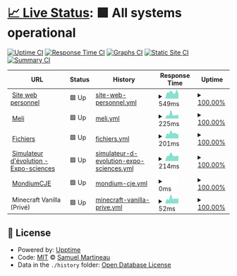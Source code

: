 # [📈 Live Status](https://état.smartineau.me): <!--live status--> **🟩 All systems operational**

[![Uptime CI](https://github.com/Samuel-Martineau/Smartineau.me-Status/workflows/Uptime%20CI/badge.svg)](https://github.com/Samuel-Martineau/Smartineau.me-Status/actions?query=workflow%3A%22Uptime+CI%22)
[![Response Time CI](https://github.com/Samuel-Martineau/Smartineau.me-Status/workflows/Response%20Time%20CI/badge.svg)](https://github.com/Samuel-Martineau/Smartineau.me-Status/actions?query=workflow%3A%22Response+Time+CI%22)
[![Graphs CI](https://github.com/Samuel-Martineau/Smartineau.me-Status/workflows/Graphs%20CI/badge.svg)](https://github.com/Samuel-Martineau/Smartineau.me-Status/actions?query=workflow%3A%22Graphs+CI%22)
[![Static Site CI](https://github.com/Samuel-Martineau/Smartineau.me-Status/workflows/Static%20Site%20CI/badge.svg)](https://github.com/Samuel-Martineau/Smartineau.me-Status/actions?query=workflow%3A%22Static+Site+CI%22)
[![Summary CI](https://github.com/Samuel-Martineau/Smartineau.me-Status/workflows/Summary%20CI/badge.svg)](https://github.com/Samuel-Martineau/Smartineau.me-Status/actions?query=workflow%3A%22Summary+CI%22)

<!--start: status pages-->
<!-- This summary is generated by Upptime (https://github.com/upptime/upptime) -->
<!-- Do not edit this manually, your changes will be overwritten -->
<!-- prettier-ignore -->
| URL | Status | History | Response Time | Uptime |
| --- | ------ | ------- | ------------- | ------ |
| <img alt="" src="https://smartineau.me/favicon.png" height="13"> [Site web personnel](https://smartineau.me) | 🟩 Up | [site-web-personnel.yml](https://github.com/Samuel-Martineau/Smartineau.me-Status/commits/HEAD/history/site-web-personnel.yml) | <details><summary><img alt="Response time graph" src="./graphs/site-web-personnel/response-time-week.png" height="20"> 549ms</summary><br><a href="https://status.smartineau.me/history/site-web-personnel"><img alt="Response time 748" src="https://img.shields.io/endpoint?url=https%3A%2F%2Fraw.githubusercontent.com%2FSamuel-Martineau%2FSmartineau.me-Status%2FHEAD%2Fapi%2Fsite-web-personnel%2Fresponse-time.json"></a><br><a href="https://status.smartineau.me/history/site-web-personnel"><img alt="24-hour response time 414" src="https://img.shields.io/endpoint?url=https%3A%2F%2Fraw.githubusercontent.com%2FSamuel-Martineau%2FSmartineau.me-Status%2FHEAD%2Fapi%2Fsite-web-personnel%2Fresponse-time-day.json"></a><br><a href="https://status.smartineau.me/history/site-web-personnel"><img alt="7-day response time 549" src="https://img.shields.io/endpoint?url=https%3A%2F%2Fraw.githubusercontent.com%2FSamuel-Martineau%2FSmartineau.me-Status%2FHEAD%2Fapi%2Fsite-web-personnel%2Fresponse-time-week.json"></a><br><a href="https://status.smartineau.me/history/site-web-personnel"><img alt="30-day response time 584" src="https://img.shields.io/endpoint?url=https%3A%2F%2Fraw.githubusercontent.com%2FSamuel-Martineau%2FSmartineau.me-Status%2FHEAD%2Fapi%2Fsite-web-personnel%2Fresponse-time-month.json"></a><br><a href="https://status.smartineau.me/history/site-web-personnel"><img alt="1-year response time 748" src="https://img.shields.io/endpoint?url=https%3A%2F%2Fraw.githubusercontent.com%2FSamuel-Martineau%2FSmartineau.me-Status%2FHEAD%2Fapi%2Fsite-web-personnel%2Fresponse-time-year.json"></a></details> | <details><summary><a href="https://status.smartineau.me/history/site-web-personnel">100.00%</a></summary><a href="https://status.smartineau.me/history/site-web-personnel"><img alt="All-time uptime 98.19%" src="https://img.shields.io/endpoint?url=https%3A%2F%2Fraw.githubusercontent.com%2FSamuel-Martineau%2FSmartineau.me-Status%2FHEAD%2Fapi%2Fsite-web-personnel%2Fuptime.json"></a><br><a href="https://status.smartineau.me/history/site-web-personnel"><img alt="24-hour uptime 100.00%" src="https://img.shields.io/endpoint?url=https%3A%2F%2Fraw.githubusercontent.com%2FSamuel-Martineau%2FSmartineau.me-Status%2FHEAD%2Fapi%2Fsite-web-personnel%2Fuptime-day.json"></a><br><a href="https://status.smartineau.me/history/site-web-personnel"><img alt="7-day uptime 100.00%" src="https://img.shields.io/endpoint?url=https%3A%2F%2Fraw.githubusercontent.com%2FSamuel-Martineau%2FSmartineau.me-Status%2FHEAD%2Fapi%2Fsite-web-personnel%2Fuptime-week.json"></a><br><a href="https://status.smartineau.me/history/site-web-personnel"><img alt="30-day uptime 99.92%" src="https://img.shields.io/endpoint?url=https%3A%2F%2Fraw.githubusercontent.com%2FSamuel-Martineau%2FSmartineau.me-Status%2FHEAD%2Fapi%2Fsite-web-personnel%2Fuptime-month.json"></a><br><a href="https://status.smartineau.me/history/site-web-personnel"><img alt="1-year uptime 98.19%" src="https://img.shields.io/endpoint?url=https%3A%2F%2Fraw.githubusercontent.com%2FSamuel-Martineau%2FSmartineau.me-Status%2FHEAD%2Fapi%2Fsite-web-personnel%2Fuptime-year.json"></a></details>
| <img alt="" src="https://favicons.githubusercontent.com/meli.smartineau.me" height="13"> [Meli](https://meli.smartineau.me) | 🟩 Up | [meli.yml](https://github.com/Samuel-Martineau/Smartineau.me-Status/commits/HEAD/history/meli.yml) | <details><summary><img alt="Response time graph" src="./graphs/meli/response-time-week.png" height="20"> 225ms</summary><br><a href="https://status.smartineau.me/history/meli"><img alt="Response time 239" src="https://img.shields.io/endpoint?url=https%3A%2F%2Fraw.githubusercontent.com%2FSamuel-Martineau%2FSmartineau.me-Status%2FHEAD%2Fapi%2Fmeli%2Fresponse-time.json"></a><br><a href="https://status.smartineau.me/history/meli"><img alt="24-hour response time 178" src="https://img.shields.io/endpoint?url=https%3A%2F%2Fraw.githubusercontent.com%2FSamuel-Martineau%2FSmartineau.me-Status%2FHEAD%2Fapi%2Fmeli%2Fresponse-time-day.json"></a><br><a href="https://status.smartineau.me/history/meli"><img alt="7-day response time 225" src="https://img.shields.io/endpoint?url=https%3A%2F%2Fraw.githubusercontent.com%2FSamuel-Martineau%2FSmartineau.me-Status%2FHEAD%2Fapi%2Fmeli%2Fresponse-time-week.json"></a><br><a href="https://status.smartineau.me/history/meli"><img alt="30-day response time 228" src="https://img.shields.io/endpoint?url=https%3A%2F%2Fraw.githubusercontent.com%2FSamuel-Martineau%2FSmartineau.me-Status%2FHEAD%2Fapi%2Fmeli%2Fresponse-time-month.json"></a><br><a href="https://status.smartineau.me/history/meli"><img alt="1-year response time 239" src="https://img.shields.io/endpoint?url=https%3A%2F%2Fraw.githubusercontent.com%2FSamuel-Martineau%2FSmartineau.me-Status%2FHEAD%2Fapi%2Fmeli%2Fresponse-time-year.json"></a></details> | <details><summary><a href="https://status.smartineau.me/history/meli">100.00%</a></summary><a href="https://status.smartineau.me/history/meli"><img alt="All-time uptime 98.20%" src="https://img.shields.io/endpoint?url=https%3A%2F%2Fraw.githubusercontent.com%2FSamuel-Martineau%2FSmartineau.me-Status%2FHEAD%2Fapi%2Fmeli%2Fuptime.json"></a><br><a href="https://status.smartineau.me/history/meli"><img alt="24-hour uptime 100.00%" src="https://img.shields.io/endpoint?url=https%3A%2F%2Fraw.githubusercontent.com%2FSamuel-Martineau%2FSmartineau.me-Status%2FHEAD%2Fapi%2Fmeli%2Fuptime-day.json"></a><br><a href="https://status.smartineau.me/history/meli"><img alt="7-day uptime 100.00%" src="https://img.shields.io/endpoint?url=https%3A%2F%2Fraw.githubusercontent.com%2FSamuel-Martineau%2FSmartineau.me-Status%2FHEAD%2Fapi%2Fmeli%2Fuptime-week.json"></a><br><a href="https://status.smartineau.me/history/meli"><img alt="30-day uptime 99.92%" src="https://img.shields.io/endpoint?url=https%3A%2F%2Fraw.githubusercontent.com%2FSamuel-Martineau%2FSmartineau.me-Status%2FHEAD%2Fapi%2Fmeli%2Fuptime-month.json"></a><br><a href="https://status.smartineau.me/history/meli"><img alt="1-year uptime 98.20%" src="https://img.shields.io/endpoint?url=https%3A%2F%2Fraw.githubusercontent.com%2FSamuel-Martineau%2FSmartineau.me-Status%2FHEAD%2Fapi%2Fmeli%2Fuptime-year.json"></a></details>
| <img alt="" src="https://favicons.githubusercontent.com/fichiers.smartineau.me" height="13"> [Fichiers](https://fichiers.smartineau.me) | 🟩 Up | [fichiers.yml](https://github.com/Samuel-Martineau/Smartineau.me-Status/commits/HEAD/history/fichiers.yml) | <details><summary><img alt="Response time graph" src="./graphs/fichiers/response-time-week.png" height="20"> 201ms</summary><br><a href="https://status.smartineau.me/history/fichiers"><img alt="Response time 230" src="https://img.shields.io/endpoint?url=https%3A%2F%2Fraw.githubusercontent.com%2FSamuel-Martineau%2FSmartineau.me-Status%2FHEAD%2Fapi%2Ffichiers%2Fresponse-time.json"></a><br><a href="https://status.smartineau.me/history/fichiers"><img alt="24-hour response time 173" src="https://img.shields.io/endpoint?url=https%3A%2F%2Fraw.githubusercontent.com%2FSamuel-Martineau%2FSmartineau.me-Status%2FHEAD%2Fapi%2Ffichiers%2Fresponse-time-day.json"></a><br><a href="https://status.smartineau.me/history/fichiers"><img alt="7-day response time 201" src="https://img.shields.io/endpoint?url=https%3A%2F%2Fraw.githubusercontent.com%2FSamuel-Martineau%2FSmartineau.me-Status%2FHEAD%2Fapi%2Ffichiers%2Fresponse-time-week.json"></a><br><a href="https://status.smartineau.me/history/fichiers"><img alt="30-day response time 218" src="https://img.shields.io/endpoint?url=https%3A%2F%2Fraw.githubusercontent.com%2FSamuel-Martineau%2FSmartineau.me-Status%2FHEAD%2Fapi%2Ffichiers%2Fresponse-time-month.json"></a><br><a href="https://status.smartineau.me/history/fichiers"><img alt="1-year response time 230" src="https://img.shields.io/endpoint?url=https%3A%2F%2Fraw.githubusercontent.com%2FSamuel-Martineau%2FSmartineau.me-Status%2FHEAD%2Fapi%2Ffichiers%2Fresponse-time-year.json"></a></details> | <details><summary><a href="https://status.smartineau.me/history/fichiers">100.00%</a></summary><a href="https://status.smartineau.me/history/fichiers"><img alt="All-time uptime 99.95%" src="https://img.shields.io/endpoint?url=https%3A%2F%2Fraw.githubusercontent.com%2FSamuel-Martineau%2FSmartineau.me-Status%2FHEAD%2Fapi%2Ffichiers%2Fuptime.json"></a><br><a href="https://status.smartineau.me/history/fichiers"><img alt="24-hour uptime 100.00%" src="https://img.shields.io/endpoint?url=https%3A%2F%2Fraw.githubusercontent.com%2FSamuel-Martineau%2FSmartineau.me-Status%2FHEAD%2Fapi%2Ffichiers%2Fuptime-day.json"></a><br><a href="https://status.smartineau.me/history/fichiers"><img alt="7-day uptime 100.00%" src="https://img.shields.io/endpoint?url=https%3A%2F%2Fraw.githubusercontent.com%2FSamuel-Martineau%2FSmartineau.me-Status%2FHEAD%2Fapi%2Ffichiers%2Fuptime-week.json"></a><br><a href="https://status.smartineau.me/history/fichiers"><img alt="30-day uptime 99.92%" src="https://img.shields.io/endpoint?url=https%3A%2F%2Fraw.githubusercontent.com%2FSamuel-Martineau%2FSmartineau.me-Status%2FHEAD%2Fapi%2Ffichiers%2Fuptime-month.json"></a><br><a href="https://status.smartineau.me/history/fichiers"><img alt="1-year uptime 99.95%" src="https://img.shields.io/endpoint?url=https%3A%2F%2Fraw.githubusercontent.com%2FSamuel-Martineau%2FSmartineau.me-Status%2FHEAD%2Fapi%2Ffichiers%2Fuptime-year.json"></a></details>
| <img alt="" src="https://favicons.githubusercontent.com/simulateur-evolution.expo-sciences.smartineau.me" height="13"> [Simulateur d'évolution - Expo-sciences](https://simulateur-evolution.expo-sciences.smartineau.me/) | 🟩 Up | [simulateur-d-evolution-expo-sciences.yml](https://github.com/Samuel-Martineau/Smartineau.me-Status/commits/HEAD/history/simulateur-d-evolution-expo-sciences.yml) | <details><summary><img alt="Response time graph" src="./graphs/simulateur-d-evolution-expo-sciences/response-time-week.png" height="20"> 214ms</summary><br><a href="https://status.smartineau.me/history/simulateur-d-evolution-expo-sciences"><img alt="Response time 236" src="https://img.shields.io/endpoint?url=https%3A%2F%2Fraw.githubusercontent.com%2FSamuel-Martineau%2FSmartineau.me-Status%2FHEAD%2Fapi%2Fsimulateur-d-evolution-expo-sciences%2Fresponse-time.json"></a><br><a href="https://status.smartineau.me/history/simulateur-d-evolution-expo-sciences"><img alt="24-hour response time 158" src="https://img.shields.io/endpoint?url=https%3A%2F%2Fraw.githubusercontent.com%2FSamuel-Martineau%2FSmartineau.me-Status%2FHEAD%2Fapi%2Fsimulateur-d-evolution-expo-sciences%2Fresponse-time-day.json"></a><br><a href="https://status.smartineau.me/history/simulateur-d-evolution-expo-sciences"><img alt="7-day response time 214" src="https://img.shields.io/endpoint?url=https%3A%2F%2Fraw.githubusercontent.com%2FSamuel-Martineau%2FSmartineau.me-Status%2FHEAD%2Fapi%2Fsimulateur-d-evolution-expo-sciences%2Fresponse-time-week.json"></a><br><a href="https://status.smartineau.me/history/simulateur-d-evolution-expo-sciences"><img alt="30-day response time 227" src="https://img.shields.io/endpoint?url=https%3A%2F%2Fraw.githubusercontent.com%2FSamuel-Martineau%2FSmartineau.me-Status%2FHEAD%2Fapi%2Fsimulateur-d-evolution-expo-sciences%2Fresponse-time-month.json"></a><br><a href="https://status.smartineau.me/history/simulateur-d-evolution-expo-sciences"><img alt="1-year response time 236" src="https://img.shields.io/endpoint?url=https%3A%2F%2Fraw.githubusercontent.com%2FSamuel-Martineau%2FSmartineau.me-Status%2FHEAD%2Fapi%2Fsimulateur-d-evolution-expo-sciences%2Fresponse-time-year.json"></a></details> | <details><summary><a href="https://status.smartineau.me/history/simulateur-d-evolution-expo-sciences">100.00%</a></summary><a href="https://status.smartineau.me/history/simulateur-d-evolution-expo-sciences"><img alt="All-time uptime 99.93%" src="https://img.shields.io/endpoint?url=https%3A%2F%2Fraw.githubusercontent.com%2FSamuel-Martineau%2FSmartineau.me-Status%2FHEAD%2Fapi%2Fsimulateur-d-evolution-expo-sciences%2Fuptime.json"></a><br><a href="https://status.smartineau.me/history/simulateur-d-evolution-expo-sciences"><img alt="24-hour uptime 100.00%" src="https://img.shields.io/endpoint?url=https%3A%2F%2Fraw.githubusercontent.com%2FSamuel-Martineau%2FSmartineau.me-Status%2FHEAD%2Fapi%2Fsimulateur-d-evolution-expo-sciences%2Fuptime-day.json"></a><br><a href="https://status.smartineau.me/history/simulateur-d-evolution-expo-sciences"><img alt="7-day uptime 100.00%" src="https://img.shields.io/endpoint?url=https%3A%2F%2Fraw.githubusercontent.com%2FSamuel-Martineau%2FSmartineau.me-Status%2FHEAD%2Fapi%2Fsimulateur-d-evolution-expo-sciences%2Fuptime-week.json"></a><br><a href="https://status.smartineau.me/history/simulateur-d-evolution-expo-sciences"><img alt="30-day uptime 99.92%" src="https://img.shields.io/endpoint?url=https%3A%2F%2Fraw.githubusercontent.com%2FSamuel-Martineau%2FSmartineau.me-Status%2FHEAD%2Fapi%2Fsimulateur-d-evolution-expo-sciences%2Fuptime-month.json"></a><br><a href="https://status.smartineau.me/history/simulateur-d-evolution-expo-sciences"><img alt="1-year uptime 99.93%" src="https://img.shields.io/endpoint?url=https%3A%2F%2Fraw.githubusercontent.com%2FSamuel-Martineau%2FSmartineau.me-Status%2FHEAD%2Fapi%2Fsimulateur-d-evolution-expo-sciences%2Fuptime-year.json"></a></details>
| <img alt="" src="https://favicons.githubusercontent.com/mondium.smartineau.me" height="13"> [MondiumCJE](https://mondium.smartineau.me) | 🟩 Up | [mondium-cje.yml](https://github.com/Samuel-Martineau/Smartineau.me-Status/commits/HEAD/history/mondium-cje.yml) | <details><summary><img alt="Response time graph" src="./graphs/mondium-cje/response-time-week.png" height="20"> 0ms</summary><br><a href="https://status.smartineau.me/history/mondium-cje"><img alt="Response time 783" src="https://img.shields.io/endpoint?url=https%3A%2F%2Fraw.githubusercontent.com%2FSamuel-Martineau%2FSmartineau.me-Status%2FHEAD%2Fapi%2Fmondium-cje%2Fresponse-time.json"></a><br><a href="https://status.smartineau.me/history/mondium-cje"><img alt="24-hour response time 0" src="https://img.shields.io/endpoint?url=https%3A%2F%2Fraw.githubusercontent.com%2FSamuel-Martineau%2FSmartineau.me-Status%2FHEAD%2Fapi%2Fmondium-cje%2Fresponse-time-day.json"></a><br><a href="https://status.smartineau.me/history/mondium-cje"><img alt="7-day response time 0" src="https://img.shields.io/endpoint?url=https%3A%2F%2Fraw.githubusercontent.com%2FSamuel-Martineau%2FSmartineau.me-Status%2FHEAD%2Fapi%2Fmondium-cje%2Fresponse-time-week.json"></a><br><a href="https://status.smartineau.me/history/mondium-cje"><img alt="30-day response time 0" src="https://img.shields.io/endpoint?url=https%3A%2F%2Fraw.githubusercontent.com%2FSamuel-Martineau%2FSmartineau.me-Status%2FHEAD%2Fapi%2Fmondium-cje%2Fresponse-time-month.json"></a><br><a href="https://status.smartineau.me/history/mondium-cje"><img alt="1-year response time 783" src="https://img.shields.io/endpoint?url=https%3A%2F%2Fraw.githubusercontent.com%2FSamuel-Martineau%2FSmartineau.me-Status%2FHEAD%2Fapi%2Fmondium-cje%2Fresponse-time-year.json"></a></details> | <details><summary><a href="https://status.smartineau.me/history/mondium-cje">100.00%</a></summary><a href="https://status.smartineau.me/history/mondium-cje"><img alt="All-time uptime 95.23%" src="https://img.shields.io/endpoint?url=https%3A%2F%2Fraw.githubusercontent.com%2FSamuel-Martineau%2FSmartineau.me-Status%2FHEAD%2Fapi%2Fmondium-cje%2Fuptime.json"></a><br><a href="https://status.smartineau.me/history/mondium-cje"><img alt="24-hour uptime 100.00%" src="https://img.shields.io/endpoint?url=https%3A%2F%2Fraw.githubusercontent.com%2FSamuel-Martineau%2FSmartineau.me-Status%2FHEAD%2Fapi%2Fmondium-cje%2Fuptime-day.json"></a><br><a href="https://status.smartineau.me/history/mondium-cje"><img alt="7-day uptime 100.00%" src="https://img.shields.io/endpoint?url=https%3A%2F%2Fraw.githubusercontent.com%2FSamuel-Martineau%2FSmartineau.me-Status%2FHEAD%2Fapi%2Fmondium-cje%2Fuptime-week.json"></a><br><a href="https://status.smartineau.me/history/mondium-cje"><img alt="30-day uptime 100.00%" src="https://img.shields.io/endpoint?url=https%3A%2F%2Fraw.githubusercontent.com%2FSamuel-Martineau%2FSmartineau.me-Status%2FHEAD%2Fapi%2Fmondium-cje%2Fuptime-month.json"></a><br><a href="https://status.smartineau.me/history/mondium-cje"><img alt="1-year uptime 95.23%" src="https://img.shields.io/endpoint?url=https%3A%2F%2Fraw.githubusercontent.com%2FSamuel-Martineau%2FSmartineau.me-Status%2FHEAD%2Fapi%2Fmondium-cje%2Fuptime-year.json"></a></details>
| <img alt="" src="https://raw.githubusercontent.com/Samuel-Martineau/Smartineau.me-Status/master/assets/minecraft.png" height="13"> Minecraft Vanilla (Privé) | 🟩 Up | [minecraft-vanilla-prive.yml](https://github.com/Samuel-Martineau/Smartineau.me-Status/commits/HEAD/history/minecraft-vanilla-prive.yml) | <details><summary><img alt="Response time graph" src="./graphs/minecraft-vanilla-prive/response-time-week.png" height="20"> 52ms</summary><br><a href="https://status.smartineau.me/history/minecraft-vanilla-prive"><img alt="Response time 62" src="https://img.shields.io/endpoint?url=https%3A%2F%2Fraw.githubusercontent.com%2FSamuel-Martineau%2FSmartineau.me-Status%2FHEAD%2Fapi%2Fminecraft-vanilla-prive%2Fresponse-time.json"></a><br><a href="https://status.smartineau.me/history/minecraft-vanilla-prive"><img alt="24-hour response time 48" src="https://img.shields.io/endpoint?url=https%3A%2F%2Fraw.githubusercontent.com%2FSamuel-Martineau%2FSmartineau.me-Status%2FHEAD%2Fapi%2Fminecraft-vanilla-prive%2Fresponse-time-day.json"></a><br><a href="https://status.smartineau.me/history/minecraft-vanilla-prive"><img alt="7-day response time 52" src="https://img.shields.io/endpoint?url=https%3A%2F%2Fraw.githubusercontent.com%2FSamuel-Martineau%2FSmartineau.me-Status%2FHEAD%2Fapi%2Fminecraft-vanilla-prive%2Fresponse-time-week.json"></a><br><a href="https://status.smartineau.me/history/minecraft-vanilla-prive"><img alt="30-day response time 57" src="https://img.shields.io/endpoint?url=https%3A%2F%2Fraw.githubusercontent.com%2FSamuel-Martineau%2FSmartineau.me-Status%2FHEAD%2Fapi%2Fminecraft-vanilla-prive%2Fresponse-time-month.json"></a><br><a href="https://status.smartineau.me/history/minecraft-vanilla-prive"><img alt="1-year response time 62" src="https://img.shields.io/endpoint?url=https%3A%2F%2Fraw.githubusercontent.com%2FSamuel-Martineau%2FSmartineau.me-Status%2FHEAD%2Fapi%2Fminecraft-vanilla-prive%2Fresponse-time-year.json"></a></details> | <details><summary><a href="https://status.smartineau.me/history/minecraft-vanilla-prive">100.00%</a></summary><a href="https://status.smartineau.me/history/minecraft-vanilla-prive"><img alt="All-time uptime 100.00%" src="https://img.shields.io/endpoint?url=https%3A%2F%2Fraw.githubusercontent.com%2FSamuel-Martineau%2FSmartineau.me-Status%2FHEAD%2Fapi%2Fminecraft-vanilla-prive%2Fuptime.json"></a><br><a href="https://status.smartineau.me/history/minecraft-vanilla-prive"><img alt="24-hour uptime 100.00%" src="https://img.shields.io/endpoint?url=https%3A%2F%2Fraw.githubusercontent.com%2FSamuel-Martineau%2FSmartineau.me-Status%2FHEAD%2Fapi%2Fminecraft-vanilla-prive%2Fuptime-day.json"></a><br><a href="https://status.smartineau.me/history/minecraft-vanilla-prive"><img alt="7-day uptime 100.00%" src="https://img.shields.io/endpoint?url=https%3A%2F%2Fraw.githubusercontent.com%2FSamuel-Martineau%2FSmartineau.me-Status%2FHEAD%2Fapi%2Fminecraft-vanilla-prive%2Fuptime-week.json"></a><br><a href="https://status.smartineau.me/history/minecraft-vanilla-prive"><img alt="30-day uptime 100.00%" src="https://img.shields.io/endpoint?url=https%3A%2F%2Fraw.githubusercontent.com%2FSamuel-Martineau%2FSmartineau.me-Status%2FHEAD%2Fapi%2Fminecraft-vanilla-prive%2Fuptime-month.json"></a><br><a href="https://status.smartineau.me/history/minecraft-vanilla-prive"><img alt="1-year uptime 100.00%" src="https://img.shields.io/endpoint?url=https%3A%2F%2Fraw.githubusercontent.com%2FSamuel-Martineau%2FSmartineau.me-Status%2FHEAD%2Fapi%2Fminecraft-vanilla-prive%2Fuptime-year.json"></a></details>

<!--end: status pages-->

## 📄 License

- Powered by: [Upptime](https://github.com/upptime/upptime)
- Code: [MIT](./LICENSE) © [Samuel Martineau](https://état.smartineau.me)
- Data in the `./history` folder: [Open Database License](https://opendatacommons.org/licenses/odbl/1-0/)
